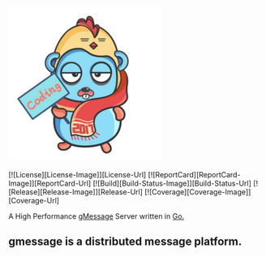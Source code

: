## <img src="logos/gMessage.png" width="300">
[![License][License-Image]][License-Url] [![ReportCard][ReportCard-Image]][ReportCard-Url] [![Build][Build-Status-Image]][Build-Status-Url] [![Release][Release-Image]][Release-Url] [![Coverage][Coverage-Image]][Coverage-Url]

A High Performance [gMessage](https://nats.io) Server written in [Go.](http://golang.org)

## gmessage is a distributed message platform.
